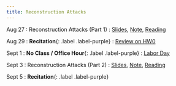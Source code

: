 ```yaml
---
title: Reconstruction Attacks
---
```


Aug 27
: Reconstruction Attacks (Part 1)
  : [Slides](https://drive.google.com/file/d/1Ah26qmHGw4umXBRDZv10q6_zWl3b-tZP/view?usp=sharing), [Note](https://drive.google.com/file/d/1-J8F8i43gwFMi80yf-X84ljWZ1MhEupj/view?usp=sharing), [Reading](https://queue.acm.org/detail.cfm?id=3295691)
  <!-- [Slides](https://drive.google.com/file/d/1d8ZGx58iGmVnLdUma4VaKjUo9VGtZJZo/view?usp=sharing),  -->
  

Aug 29
: **Recitation**{: .label .label-purple}
  : [Review on HW0](https://www.overleaf.com/read/wcjygszjpnpk#5e83c9)

Sept 1
: **No Class / Office Hour**{: .label .label-purple}
  : [Labor Day](https://www.history.com/topics/holidays/labor-day-1)


Sept 3
: Reconstruction Attacks (Part 2)
  : [Slides](https://drive.google.com/file/d/1mx4ueuikAOg4xTG4K0UFgNVCYaVoxL17/view?usp=sharing), [Note](https://drive.google.com/file/d/1-J8F8i43gwFMi80yf-X84ljWZ1MhEupj/view?usp=sharing), [Reading](https://differentialprivacy.org/diffix-attack/)
  
  <!-- [Note](https://drive.google.com/file/d/1-J8F8i43gwFMi80yf-X84ljWZ1MhEupj/view?usp=sharing), [Reading](https://differentialprivacy.org/diffix-attack/) -->

Sept 5
: **Recitation**{: .label .label-purple}
